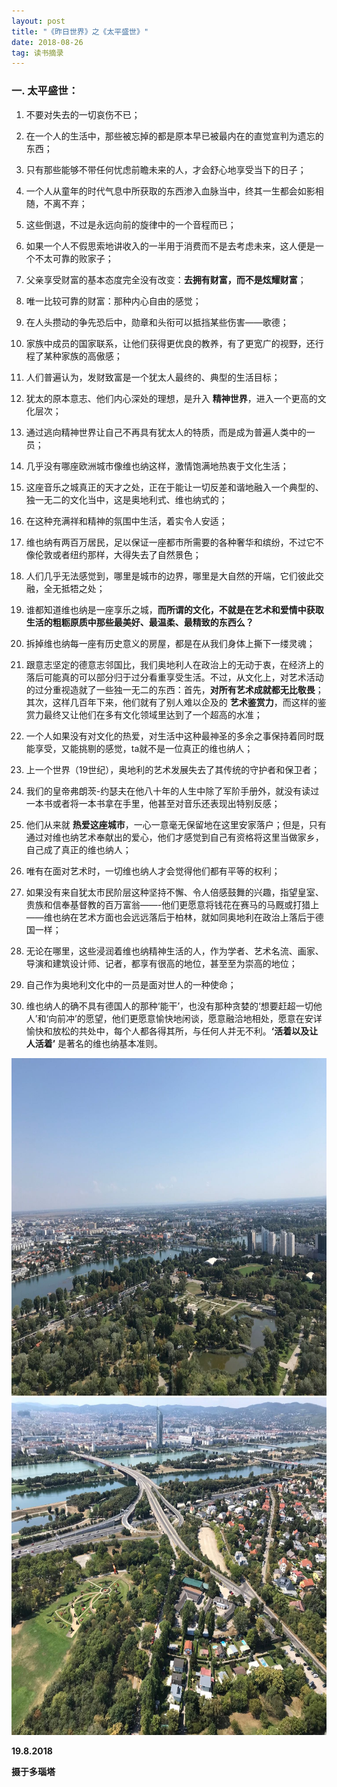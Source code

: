 ```yaml
---
layout: post
title: "《昨日世界》之《太平盛世》"
date: 2018-08-26
tag: 读书摘录  
---
```


### 一. 太平盛世：

1. 不要对失去的一切哀伤不已；

2. 在一个人的生活中，那些被忘掉的都是原本早已被最内在的直觉宣判为遗忘的东西；

3. 只有那些能够不带任何忧虑前瞻未来的人，才会舒心地享受当下的日子；

4. 一个人从童年的时代气息中所获取的东西渗入血脉当中，终其一生都会如影相随，不离不弃；

5. 这些倒退，不过是永远向前的旋律中的一个音程而已；

6. 如果一个人不假思索地讲收入的一半用于消费而不是去考虑未来，这人便是一个不太可靠的败家子；

7. 父亲享受财富的基本态度完全没有改变：**去拥有财富，而不是炫耀财富**；

8. 唯一比较可靠的财富：那种内心自由的感觉；

9. 在人头攒动的争先恐后中，勋章和头衔可以抵挡某些伤害——歌德；

10. 家族中成员的国家联系，让他们获得更优良的教养，有了更宽广的视野，还行程了某种家族的高傲感；

11. 人们普遍认为，发财致富是一个犹太人最终的、典型的生活目标；

12. 犹太的原本意志、他们内心深处的理想，是升入 **精神世界**，进入一个更高的文化层次；

13. 通过逃向精神世界让自己不再具有犹太人的特质，而是成为普遍人类中的一员；

14. 几乎没有哪座欧洲城市像维也纳这样，激情饱满地热衷于文化生活；

15. 这座音乐之城真正的天才之处，正在于能让一切反差和谐地融入一个典型的、独一无二的文化当中，这是奥地利式、维也纳式的；

16. 在这种充满祥和精神的氛围中生活，着实令人安适；

17. 维也纳有两百万居民，足以保证一座都市所需要的各种奢华和缤纷，不过它不像伦敦或者纽约那样，大得失去了自然景色；

18. 人们几乎无法感觉到，哪里是城市的边界，哪里是大自然的开端，它们彼此交融，全无抵牾之处；

19. 谁都知道维也纳是一座享乐之城，**而所谓的文化，不就是在艺术和爱情中获取生活的粗粝原质中那些最美好、最温柔、最精致的东西么？**

20. 拆掉维也纳每一座有历史意义的房屋，都是在从我们身体上撕下一缕灵魂；

21. 跟意志坚定的德意志邻国比，我们奥地利人在政治上的无动于衷，在经济上的落后可能真的可以部分归于过分看重享受生活。不过，从文化上，对艺术活动的过分重视造就了一些独一无二的东西：首先，**对所有艺术成就都无比敬畏**；其次，这样几百年下来，他们就有了别人难以企及的 **艺术鉴赏力**，而这样的鉴赏力最终又让他们在多有文化领域里达到了一个超高的水准；

22. 一个人如果没有对文化的热爱，对生活中这种最神圣的多余之事保持着同时既能享受，又能挑剔的感觉，ta就不是一位真正的维也纳人；

23. 上一个世界（19世纪），奥地利的艺术发展失去了其传统的守护者和保卫者；

24. 我们的皇帝弗朗茨-约瑟夫在他八十年的人生中除了军阶手册外，就没有读过一本书或者将一本书拿在手里，他甚至对音乐还表现出特别反感；

25. 他们从来就 **热爱这座城市**，一心一意毫无保留地在这里安家落户；但是，只有通过对维也纳艺术奉献出的爱心，他们才感觉到自己有资格将这里当做家乡，自己成了真正的维也纳人；

26. 唯有在面对艺术时，一切维也纳人才会觉得他们都有平等的权利；

27. 如果没有来自犹太市民阶层这种坚持不懈、令人倍感鼓舞的兴趣，指望皇室、贵族和信奉基督教的百万富翁——-他们更愿意将钱花在赛马的马厩或打猎上——维也纳在艺术方面也会远远落后于柏林，就如同奥地利在政治上落后于德国一样；

28. 无论在哪里，这些浸润着维也纳精神生活的人，作为学者、艺术名流、画家、导演和建筑设计师、记者，都享有很高的地位，甚至至为崇高的地位；

29. 自己作为奥地利文化中的一员是面对世人的一种使命；

30. 维也纳人的确不具有德国人的那种‘能干’，也没有那种贪婪的‘想要赶超一切他人’和‘向前冲’的愿望，他们更愿意愉快地闲谈，愿意融洽地相处，愿意在安详愉快和放松的共处中，每个人都各得其所，与任何人并无不利。**‘活着以及让人活着’** 是著名的维也纳基本准则。

<img src="/images/posts/reading/vienna1.jpeg" height="540" width="720">
<img src="/images/posts/reading/vienna2.jpeg" height="540" width="720">


**19.8.2018**

**摄于多瑙塔**
